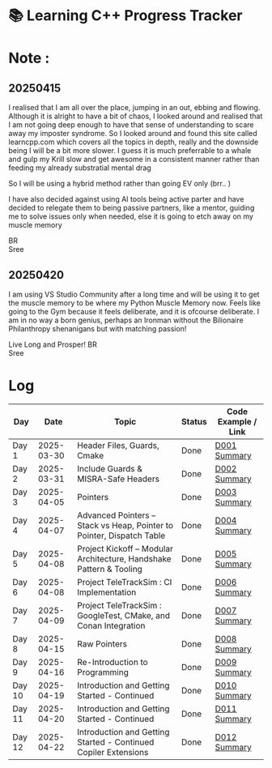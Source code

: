 # 📚 Learning C++ Progress Tracker

# Note :

## 20250415

I realised that I am all over the place, jumping in an out, ebbing and flowing. Although it is alright to have a bit of chaos, I looked around and realised that I am not going deep enough to have that sense of understanding to scare away my imposter syndrome. So I looked around and found this site called learncpp.com which covers all the topics in depth, really and the downside being I will be a bit more slower. I guess it is much preferrable to a whale and gulp my Krill slow and get awesome in a consistent manner rather than feeding my already substratial mental drag

So I will be using a hybrid method rather than going EV only (brr.. )

I have also decided against using AI tools being active parter and have decided to relegate them to being passive partners, like a mentor, guiding me to solve issues only when needed, else it is going to etch away on my muscle memory

BR<br>
Sree

## 20250420

I am using VS Studio Community after a long time and will be using it to get the muscle memory to be where my Python Muscle Memory now. Feels like going to the Gym because it feels deliberate, and it is ofcourse deliberate. I am in no way a born genius, perhaps an Ironman without the Bilionaire Philanthropy shenanigans but with matching passion!

Live Long and Prosper!
BR<br>
Sree

# Log

| Day    | Date       | Topic                                                                 | Status | Code Example / Link                                    |
| ------ | ---------- | --------------------------------------------------------------------- | ------ | ------------------------------------------------------ |
| Day 1  | 2025-03-30 | Header Files, Guards, Cmake                                           | Done   | [D001 Summary](./D001-header-files/README.md)          |
| Day 2  | 2025-03-31 | Include Guards & MISRA-Safe Headers                                   | Done   | [D002 Summary](./D002-include-guards/README.md)        |
| Day 3  | 2025-04-05 | Pointers                                                              | Done   | [D003 Summary](./D003-pointers/README.md)              |
| Day 4  | 2025-04-07 | Advanced Pointers – Stack vs Heap, Pointer to Pointer, Dispatch Table | Done   | [D004 Summary](./D004-pointers-advanced/README.md)     |
| Day 5  | 2025-04-08 | Project Kickoff – Modular Architecture, Handshake Pattern & Tooling   | Done   | [D005 Summary](./D005-teletrack-sim-kickoff/README.md) |
| Day 6  | 2025-04-08 | Project TeleTrackSim : CI Implementation                              | Done   | [D006 Summary](./D006-ci-implementation/README.md)     |
| Day 7  | 2025-04-09 | Project TeleTrackSim : GoogleTest, CMake, and Conan Integration       | Done   | [D007 Summary](./D007-gtest-cmake-conan/README.md)     |
| Day 8  | 2025-04-15 | Raw Pointers                                                          | Done   | [D008 Summary](./D008-raw-pointers/README.md)          |
| Day 9  | 2025-04-16 | Re-Introduction to Programming                                        | Done   | [D009 Summary](./D009/README.md)                       |
| Day 10 | 2025-04-19 | Introduction and Getting Started - Continued                          | Done   | [D010 Summary](./D010/README.md)                       |
| Day 11 | 2025-04-20 | Introduction and Getting Started - Continued                          | Done   | [D011 Summary](./D011/README.md)                       |
| Day 12 | 2025-04-22 | Introduction and Getting Started - Continued Copiler Extensions       | Done   | [D012 Summary](./D012/README.md)                       |
